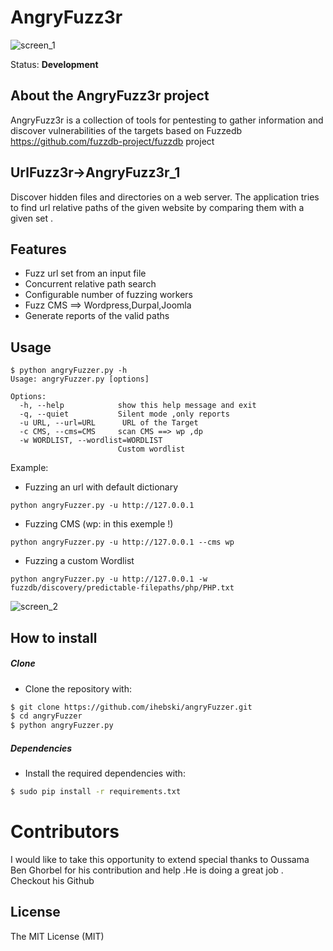 # AngryFuzz3r
![screen_1](http://i.imgur.com/QetqbO1.png)

Status: **Development**
## About the AngryFuzz3r project
AngryFuzz3r is a collection of tools for pentesting to gather information and discover vulnerabilities of the targets based on Fuzzedb https://github.com/fuzzdb-project/fuzzdb project
## UrlFuzz3r->AngryFuzz3r_1
Discover hidden files and directories on a web server. The application tries to find url relative paths of the given website by comparing them with a given set .

## Features

* Fuzz url set from an input file
* Concurrent relative path search
* Configurable number of fuzzing workers
* Fuzz CMS ==> Wordpress,Durpal,Joomla
* Generate reports of the valid paths
## Usage

~~~
$ python angryFuzzer.py -h
Usage: angryFuzzer.py [options]

Options:
  -h, --help            show this help message and exit
  -q, --quiet           Silent mode ,only reports
  -u URL, --url=URL      URL of the Target
  -c CMS, --cms=CMS     scan CMS ==> wp ,dp
  -w WORDLIST, --wordlist=WORDLIST
                        Custom wordlist

~~~

Example:
* Fuzzing an url with default dictionary
~~~
python angryFuzzer.py -u http://127.0.0.1 
~~~

* Fuzzing CMS (wp: in this exemple !)
~~~
python angryFuzzer.py -u http://127.0.0.1 --cms wp 
~~~

* Fuzzing a custom Wordlist
~~~
python angryFuzzer.py -u http://127.0.0.1 -w fuzzdb/discovery/predictable-filepaths/php/PHP.txt
~~~
![screen_2](http://i.imgur.com/0C4Lb42.png)



## How to install
##### Clone
 - Clone the repository with:
```sh
$ git clone https://github.com/ihebski/angryFuzzer.git
$ cd angryFuzzer
$ python angryFuzzer.py
```
##### Dependencies
* Install the required dependencies with:
```bash
$ sudo pip install -r requirements.txt
```
# Contributors
I would like to take this opportunity to extend special thanks to Oussama Ben Ghorbel for his contribution and help .He is doing a great job .
Checkout his Github 
[](https://github.com/Dainerx)
## License
The MIT License (MIT)

